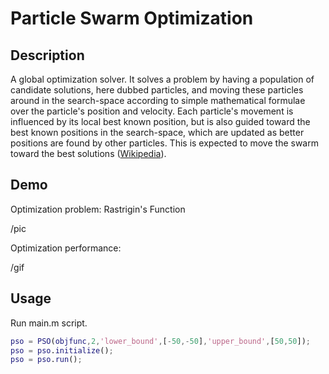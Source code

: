 # Particle Swarm Optimization

## Description

A global optimization solver. It solves a problem by having a population of candidate solutions, here dubbed particles, and moving these particles around in the search-space according to simple mathematical formulae over the particle's position and velocity. Each particle's movement is influenced by its local best known position, but is also guided toward the best known positions in the search-space, which are updated as better positions are found by other particles. This is expected to move the swarm toward the best solutions ([Wikipedia](https://en.wikipedia.org/wiki/Particle_swarm_optimization)).

## Demo

Optimization problem: Rastrigin's Function

/pic

Optimization performance:

/gif

## Usage

Run main.m script.
```matlab
pso = PSO(objfunc,2,'lower_bound',[-50,-50],'upper_bound',[50,50]);
pso = pso.initialize();
pso = pso.run();
```